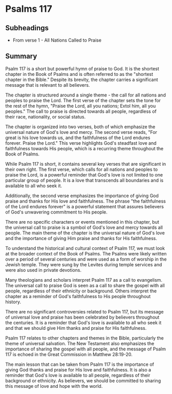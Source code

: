 # Psalms 117

## Subheadings

* From verse 1 - All Nations Called to Praise

## Summary

Psalm 117 is a short but powerful hymn of praise to God. It is the shortest chapter in the Book of Psalms and is often referred to as the "shortest chapter in the Bible." Despite its brevity, the chapter carries a significant message that is relevant to all believers.

The chapter is structured around a single theme - the call for all nations and peoples to praise the Lord. The first verse of the chapter sets the tone for the rest of the hymn, "Praise the Lord, all you nations; Extol him, all you peoples." The call to praise is directed towards all people, regardless of their race, nationality, or social status.

The chapter is organized into two verses, both of which emphasize the universal nature of God's love and mercy. The second verse reads, "For great is his love towards us, and the faithfulness of the Lord endures forever. Praise the Lord." This verse highlights God's steadfast love and faithfulness towards His people, which is a recurring theme throughout the Book of Psalms.

While Psalm 117 is short, it contains several key verses that are significant in their own right. The first verse, which calls for all nations and peoples to praise the Lord, is a powerful reminder that God's love is not limited to one particular group of people. It is a love that transcends all boundaries and is available to all who seek it.

Additionally, the second verse emphasizes the importance of giving God praise and thanks for His love and faithfulness. The phrase "the faithfulness of the Lord endures forever" is a powerful statement that assures believers of God's unwavering commitment to His people.

There are no specific characters or events mentioned in this chapter, but the universal call to praise is a symbol of God's love and mercy towards all people. The main theme of the chapter is the universal nature of God's love and the importance of giving Him praise and thanks for His faithfulness.

To understand the historical and cultural context of Psalm 117, we must look at the broader context of the Book of Psalms. The Psalms were likely written over a period of several centuries and were used as a form of worship in the Jewish temple. They were sung by the Levites during temple services and were also used in private devotions.

Many theologians and scholars interpret Psalm 117 as a call to evangelism. The universal call to praise God is seen as a call to share the gospel with all people, regardless of their ethnicity or background. Others interpret the chapter as a reminder of God's faithfulness to His people throughout history.

There are no significant controversies related to Psalm 117, but its message of universal love and praise has been celebrated by believers throughout the centuries. It is a reminder that God's love is available to all who seek it and that we should give Him thanks and praise for His faithfulness.

Psalm 117 relates to other chapters and themes in the Bible, particularly the theme of universal salvation. The New Testament also emphasizes the importance of sharing the gospel with all people, and the message of Psalm 117 is echoed in the Great Commission in Matthew 28:19-20.

The main lesson that can be taken from Psalm 117 is the importance of giving God thanks and praise for His love and faithfulness. It is also a reminder that God's love is available to all people, regardless of their background or ethnicity. As believers, we should be committed to sharing this message of love and hope with the world.